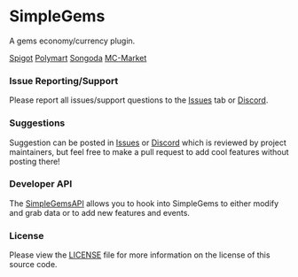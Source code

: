 # SimpleGems
A gems economy/currency plugin.

[Spigot](https://www.spigotmc.org/resources/96827/) [Polymart](https://polymart.org/resource/1597) [Songoda](tps://songoda.com/marketplace/product/755) [MC-Market](https://www.mc-market.org/resources/21583/)

### Issue Reporting/Support

Please report all issues/support questions to the [Issues](https://github.com/RefracDevelopment/SimpleGems/issues) tab or [Discord](https://discord.gg/EFeSKPg739).

### Suggestions

Suggestion can be posted in [Issues](https://github.com/RefracDevelopment/SimpleGems/issues) or [Discord](https://discord.gg/EFeSKPg739) which is reviewed by project maintainers, but feel free to make a pull request to add cool features without posting there!

### Developer API

The [SimpleGemsAPI](https://github.com/RefracDevelopment/SimpleGemsAPI) allows you to hook into SimpleGems to either modify and grab data or to add new features and events.

### License
Please view the [LICENSE](LICENSE) file for more information on the license of this source code.
